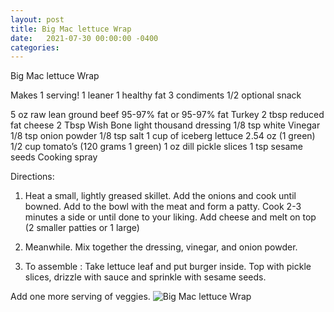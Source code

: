 ```yaml
---
layout: post
title: Big Mac lettuce Wrap
date:   2021-07-30 00:00:00 -0400
categories: 
---
```


Big Mac lettuce Wrap

Makes 1 serving!
1 leaner
1 healthy fat
3 condiments 
1/2 optional snack

5 oz raw lean ground beef 95-97% fat or 95-97% fat Turkey 
2 tbsp reduced fat cheese
2 Tbsp Wish Bone light thousand dressing
1/8 tsp white Vinegar
1/8 tsp onion powder
1/8 tsp salt
1 cup of iceberg lettuce 2.54 oz (1 green)
1/2 cup tomato’s (120 grams 1 green)
1 oz dill pickle slices
1 tsp sesame seeds
Cooking spray 

Directions:
1.  Heat a small, lightly greased skillet.  Add the onions and cook until bowned.  Add to the bowl with the meat and form a patty.  Cook 2-3 minutes a side or until done to your liking.  Add cheese and melt on top (2 smaller patties or 1 large)

2.  Meanwhile. Mix together the dressing, vinegar, and onion powder.

3.  To assemble :  Take lettuce leaf and put burger inside.  Top with pickle slices, drizzle with sauce and sprinkle with sesame seeds.

Add one more serving of veggies.
![Big Mac lettuce Wrap](images/Big%20Mac%20lettuce%20Wrap.png)

